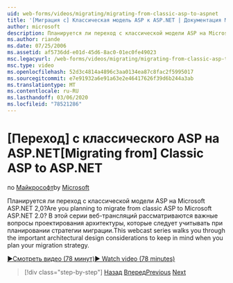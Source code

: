 ```yaml
---
uid: web-forms/videos/migrating/migrating-from-classic-asp-to-aspnet
title: '[Миграция с] Классическая модель ASP к ASP.NET | Документация Майкрософт'
author: microsoft
description: Планируется ли переход с классической модели ASP на Microsoft ASP.NET 2,0? В этой серии веб-трансляций рассматриваются важные вопросы проектирования архитектуры...
ms.author: riande
ms.date: 07/25/2006
ms.assetid: af5736dd-e01d-45d6-8ac0-01ec0fe49023
msc.legacyurl: /web-forms/videos/migrating/migrating-from-classic-asp-to-aspnet
msc.type: video
ms.openlocfilehash: 52d3c4814a4896c3aa0134ea87c8fac2f5995017
ms.sourcegitcommit: e7e91932a6e91a63e2e46417626f39d6b244a3ab
ms.translationtype: MT
ms.contentlocale: ru-RU
ms.lasthandoff: 03/06/2020
ms.locfileid: "78521286"
---
```

# <a name="migrating-from-classic-asp-to-aspnet"></a><span data-ttu-id="af2ae-104">[Переход] с классического ASP на ASP.NET</span><span class="sxs-lookup"><span data-stu-id="af2ae-104">[Migrating from] Classic ASP to ASP.NET</span></span>

<span data-ttu-id="af2ae-105">по [Майкрософт](https://github.com/microsoft)</span><span class="sxs-lookup"><span data-stu-id="af2ae-105">by [Microsoft](https://github.com/microsoft)</span></span>

<span data-ttu-id="af2ae-106">Планируется ли переход с классической модели ASP на Microsoft ASP.NET 2,0?</span><span class="sxs-lookup"><span data-stu-id="af2ae-106">Are you planning to migrate from classic ASP to Microsoft ASP.NET 2.0?</span></span> <span data-ttu-id="af2ae-107">В этой серии веб-трансляций рассматриваются важные вопросы проектирования архитектуры, которые следует учитывать при планировании стратегии миграции.</span><span class="sxs-lookup"><span data-stu-id="af2ae-107">This webcast series walks you through the important architectural design considerations to keep in mind when you plan your migration strategy.</span></span>

[<span data-ttu-id="af2ae-108">&#9654;Смотреть видео (78 минут)</span><span class="sxs-lookup"><span data-stu-id="af2ae-108">&#9654; Watch video (78 minutes)</span></span>](https://channel9.msdn.com/Blogs/ASP-NET-Site-Videos/migrating-from-classic-asp-to-aspnet)

> [!div class="step-by-step"]
> <span data-ttu-id="af2ae-109">[Назад](intro-to-aspnet-20-user-interface-elements.md)
> [Вперед](intro-to-aspnet-for-jsp-developers-welcome-to-aspnet-20.md)</span><span class="sxs-lookup"><span data-stu-id="af2ae-109">[Previous](intro-to-aspnet-20-user-interface-elements.md)
[Next](intro-to-aspnet-for-jsp-developers-welcome-to-aspnet-20.md)</span></span>

